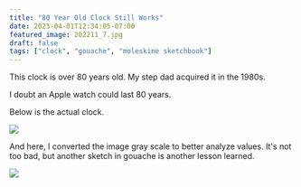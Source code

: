 ```yaml
---
title: "80 Year Old Clock Still Works"
date: 2023-04-01T12:34:05-07:00
featured_image: 202211_7.jpg
draft: false
tags: ["clock", "gouache", "moleskine sketchbook"]
---
```


This clock is over 80 years old. My step dad acquired it in the 1980s.

I doubt an Apple watch could last 80 years.

Below is the actual clock.

![](/img/202211_6.jpg)

And here, I converted the image gray scale to better analyze values. It's not too bad, but another sketch in gouache is another lesson learned.

![](/img/202211_5.jpg)